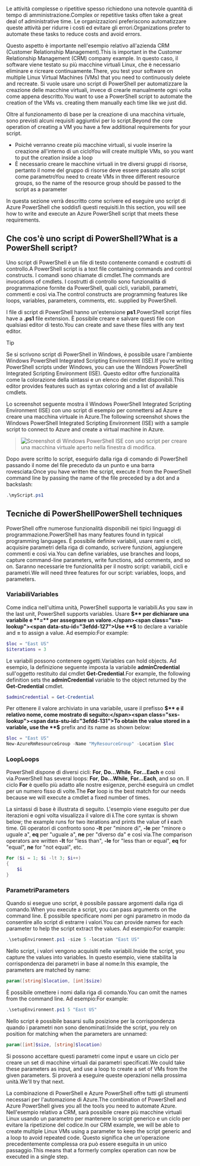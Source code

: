 <span data-ttu-id="3efdd-101">Le attività complesse o ripetitive spesso richiedono una notevole quantità di tempo di amministrazione.</span><span class="sxs-lookup"><span data-stu-id="3efdd-101">Complex or repetitive tasks often take a great deal of administrative time.</span></span> <span data-ttu-id="3efdd-102">Le organizzazioni preferiscono automatizzare queste attività per ridurre i costi ed evitare gli errori.</span><span class="sxs-lookup"><span data-stu-id="3efdd-102">Organizations prefer to automate these tasks to reduce costs and avoid errors.</span></span>

<span data-ttu-id="3efdd-103">Questo aspetto è importante nell'esempio relativo all'azienda CRM (Customer Relationship Management).</span><span class="sxs-lookup"><span data-stu-id="3efdd-103">This is important in the Customer Relationship Management (CRM) company example.</span></span> <span data-ttu-id="3efdd-104">In questo caso, il software viene testato su più macchine virtuali Linux, che è necessario eliminare e ricreare continuamente.</span><span class="sxs-lookup"><span data-stu-id="3efdd-104">There, you test your software on multiple Linux Virtual Machines (VMs) that you need to continuously delete and recreate.</span></span> <span data-ttu-id="3efdd-105">Si vuole usare uno script di PowerShell per automatizzare la creazione delle macchine virtuali, invece di crearle manualmente ogni volta come appena descritto.</span><span class="sxs-lookup"><span data-stu-id="3efdd-105">You want to use a PowerShell script to automate the creation of the VMs vs. creating them manually each time like we just did.</span></span>

<span data-ttu-id="3efdd-106">Oltre al funzionamento di base per la creazione di una macchina virtuale, sono previsti alcuni requisiti aggiuntivi per lo script.</span><span class="sxs-lookup"><span data-stu-id="3efdd-106">Beyond the core operation of creating a VM you have a few additional requirements for your script.</span></span> 
- <span data-ttu-id="3efdd-107">Poiché verranno create più macchine virtuali, si vuole inserire la creazione all'interno di un ciclo</span><span class="sxs-lookup"><span data-stu-id="3efdd-107">You will create multiple VMs, so you want to put the creation inside a loop</span></span>
- <span data-ttu-id="3efdd-108">È necessario creare le macchine virtuali in tre diversi gruppi di risorse, pertanto il nome del gruppo di risorse deve essere passato allo script come parametro</span><span class="sxs-lookup"><span data-stu-id="3efdd-108">You need to create VMs in three different resource groups, so the name of the resource group should be passed to the script as a parameter</span></span>

<span data-ttu-id="3efdd-109">In questa sezione verrà descritto come scrivere ed eseguire uno script di Azure PowerShell che soddisfi questi requisiti.</span><span class="sxs-lookup"><span data-stu-id="3efdd-109">In this section, you will see how to write and execute an Azure PowerShell script that meets these requirements.</span></span>

## <a name="what-is-a-powershell-script"></a><span data-ttu-id="3efdd-110">Che cos'è uno script di PowerShell?</span><span class="sxs-lookup"><span data-stu-id="3efdd-110">What is a PowerShell script?</span></span>
<span data-ttu-id="3efdd-111">Uno script di PowerShell è un file di testo contenente comandi e costrutti di controllo.</span><span class="sxs-lookup"><span data-stu-id="3efdd-111">A PowerShell script is a text file containing commands and control constructs.</span></span> <span data-ttu-id="3efdd-112">I comandi sono chiamate di cmdlet.</span><span class="sxs-lookup"><span data-stu-id="3efdd-112">The commands are invocations of cmdlets.</span></span> <span data-ttu-id="3efdd-113">I costrutti di controllo sono funzionalità di programmazione fornite da PowerShell, quali cicli, variabili, parametri, commenti e così via.</span><span class="sxs-lookup"><span data-stu-id="3efdd-113">The control constructs are programming features like loops, variables, parameters, comments, etc. supplied by PowerShell.</span></span>

<span data-ttu-id="3efdd-114">I file di script di PowerShell hanno un'estensione **ps1**.</span><span class="sxs-lookup"><span data-stu-id="3efdd-114">PowerShell script files have a **.ps1** file extension.</span></span> <span data-ttu-id="3efdd-115">È possibile creare e salvare questi file con qualsiasi editor di testo.</span><span class="sxs-lookup"><span data-stu-id="3efdd-115">You can create and save these files with any text editor.</span></span> 

> [!TIP]
> <span data-ttu-id="3efdd-116">Se si scrivono script di PowerShell in Windows, è possibile usare l'ambiente Windows PowerShell Integrated Scripting Environment (ISE).</span><span class="sxs-lookup"><span data-stu-id="3efdd-116">If you’re writing PowerShell scripts under Windows, you can use the Windows PowerShell Integrated Scripting Environment (ISE).</span></span> <span data-ttu-id="3efdd-117">Questo editor offre funzionalità come la colorazione della sintassi e un elenco dei cmdlet disponibili.</span><span class="sxs-lookup"><span data-stu-id="3efdd-117">This editor provides features such as syntax coloring and a list of available cmdlets.</span></span>
>
<span data-ttu-id="3efdd-118">Lo screenshot seguente mostra il Windows PowerShell Integrated Scripting Environment (ISE) con uno script di esempio per connettersi ad Azure e creare una macchina virtuale in Azure.</span><span class="sxs-lookup"><span data-stu-id="3efdd-118">The following screenshot shows the Windows PowerShell Integrated Scripting Environment (ISE) with a sample script to connect to Azure and create a virtual machine in Azure.</span></span>

>![Screenshot di Windows PowerShell ISE con uno script per creare una macchina virtuale aperto nella finestra di modifica.](../media/7-windows-powershell-ise-screenshot.png)

<span data-ttu-id="3efdd-120">Dopo avere scritto lo script, eseguirlo dalla riga di comando di PowerShell passando il nome del file preceduto da un punto e una barra rovesciata:</span><span class="sxs-lookup"><span data-stu-id="3efdd-120">Once you have written the script, execute it from the PowerShell command line by passing the name of the file preceded by a dot and a backslash:</span></span>

```powershell
.\myScript.ps1
```

## <a name="powershell-techniques"></a><span data-ttu-id="3efdd-121">Tecniche di PowerShell</span><span class="sxs-lookup"><span data-stu-id="3efdd-121">PowerShell techniques</span></span>
<span data-ttu-id="3efdd-122">PowerShell offre numerose funzionalità disponibili nei tipici linguaggi di programmazione.</span><span class="sxs-lookup"><span data-stu-id="3efdd-122">PowerShell has many features found in typical programming languages.</span></span> <span data-ttu-id="3efdd-123">È possibile definire variabili, usare rami e cicli, acquisire parametri della riga di comando, scrivere funzioni, aggiungere commenti e così via.</span><span class="sxs-lookup"><span data-stu-id="3efdd-123">You can define variables, use branches and loops, capture command-line parameters, write functions, add comments, and so on.</span></span> <span data-ttu-id="3efdd-124">Saranno necessarie tre funzionalità per il nostro script: variabili, cicli e parametri.</span><span class="sxs-lookup"><span data-stu-id="3efdd-124">We will need three features for our script: variables, loops, and parameters.</span></span>

### <a name="variables"></a><span data-ttu-id="3efdd-125">Variabili</span><span class="sxs-lookup"><span data-stu-id="3efdd-125">Variables</span></span>
<span data-ttu-id="3efdd-126">Come indica nell'ultima unità, PowerShell supporta le variabili.</span><span class="sxs-lookup"><span data-stu-id="3efdd-126">As you saw in the last unit, PowerShell supports variables.</span></span> <span data-ttu-id="3efdd-127">Usare **$** per dichiarare una variabile e **=** per assegnare un valore.</span><span class="sxs-lookup"><span data-stu-id="3efdd-127">Use **$** to declare a variable and **=** to assign a value.</span></span> <span data-ttu-id="3efdd-128">Ad esempio:</span><span class="sxs-lookup"><span data-stu-id="3efdd-128">For example:</span></span>

```powershell
$loc = "East US"
$iterations = 3
```

<span data-ttu-id="3efdd-129">Le variabili possono contenere oggetti.</span><span class="sxs-lookup"><span data-stu-id="3efdd-129">Variables can hold objects.</span></span> <span data-ttu-id="3efdd-130">Ad esempio, la definizione seguente imposta la variabile **adminCredential** sull'oggetto restituito dal cmdlet **Get-Credential**.</span><span class="sxs-lookup"><span data-stu-id="3efdd-130">For example, the following definition sets the **adminCredential** variable to the object returned by the **Get-Credential** cmdlet.</span></span>

```powershell
$adminCredential = Get-Credential
```

<span data-ttu-id="3efdd-131">Per ottenere il valore archiviato in una variabile, usare il prefisso **$** e il relativo nome, come mostrato di seguito:</span><span class="sxs-lookup"><span data-stu-id="3efdd-131">To obtain the value stored in a variable, use the **$** prefix and its name as shown below:</span></span> 

```powershell
$loc = "East US"
New-AzureRmResourceGroup -Name "MyResourceGroup" -Location $loc
```

### <a name="loops"></a><span data-ttu-id="3efdd-132">Loop</span><span class="sxs-lookup"><span data-stu-id="3efdd-132">Loops</span></span>
<span data-ttu-id="3efdd-133">PowerShell dispone di diversi cicli: **For**, **Do...While**, **For...Each** e così via.</span><span class="sxs-lookup"><span data-stu-id="3efdd-133">PowerShell has several loops: **For**, **Do...While**, **For...Each**, and so on.</span></span> <span data-ttu-id="3efdd-134">Il ciclo **For** è quello più adatto alle nostre esigenze, perché eseguirà un cmdlet per un numero fisso di volte.</span><span class="sxs-lookup"><span data-stu-id="3efdd-134">The **For** loop is the best match for our needs because we will execute a cmdlet a fixed number of times.</span></span>

<span data-ttu-id="3efdd-135">La sintassi di base è illustrata di seguito. L'esempio viene eseguito per due iterazioni e ogni volta visualizza il valore di **i**.</span><span class="sxs-lookup"><span data-stu-id="3efdd-135">The core syntax is shown below; the example runs for two iterations and prints the value of **i** each time.</span></span> <span data-ttu-id="3efdd-136">Gli operatori di confronto sono **-lt** per "minore di", **-le** per "minore o uguale a", **eq** per "uguale a", **ne** per "diverso da" e così via.</span><span class="sxs-lookup"><span data-stu-id="3efdd-136">The comparison operators are written **-lt** for "less than", **-le** for "less than or equal", **eq** for "equal", **ne** for "not equal", etc.</span></span>

```powershell
For ($i = 1; $i -lt 3; $i++)
{
    $i
}
```

### <a name="parameters"></a><span data-ttu-id="3efdd-137">Parametri</span><span class="sxs-lookup"><span data-stu-id="3efdd-137">Parameters</span></span>
<span data-ttu-id="3efdd-138">Quando si esegue uno script, è possibile passare argomenti dalla riga di comando.</span><span class="sxs-lookup"><span data-stu-id="3efdd-138">When you execute a script, you can pass arguments on the command line.</span></span> <span data-ttu-id="3efdd-139">È possibile specificare nomi per ogni parametro in modo da consentire allo script di estrarre i valori.</span><span class="sxs-lookup"><span data-stu-id="3efdd-139">You can provide names for each parameter to help the script extract the values.</span></span> <span data-ttu-id="3efdd-140">Ad esempio:</span><span class="sxs-lookup"><span data-stu-id="3efdd-140">For example:</span></span>

```powershell
.\setupEnvironment.ps1 -size 5 -location "East US"
```

<span data-ttu-id="3efdd-141">Nello script, i valori vengono acquisiti nelle variabili.</span><span class="sxs-lookup"><span data-stu-id="3efdd-141">Inside the script, you capture the values into variables.</span></span> <span data-ttu-id="3efdd-142">In questo esempio, viene stabilita la corrispondenza dei parametri in base al nome:</span><span class="sxs-lookup"><span data-stu-id="3efdd-142">In this example, the parameters are matched by name:</span></span>

```powershell
param([string]$location, [int]$size)
```

<span data-ttu-id="3efdd-143">È possibile omettere i nomi dalla riga di comando.</span><span class="sxs-lookup"><span data-stu-id="3efdd-143">You can omit the names from the command line.</span></span> <span data-ttu-id="3efdd-144">Ad esempio:</span><span class="sxs-lookup"><span data-stu-id="3efdd-144">For example:</span></span>

```powershell
.\setupEnvironment.ps1 5 "East US"
```

<span data-ttu-id="3efdd-145">Nello script è possibile basarsi sulla posizione per la corrispondenza quando i parametri non sono denominati:</span><span class="sxs-lookup"><span data-stu-id="3efdd-145">Inside the script, you rely on position for matching when the parameters are unnamed:</span></span>

```powershell
param([int]$size, [string]$location)
```

<span data-ttu-id="3efdd-146">Si possono accettare questi parametri come input e usare un ciclo per creare un set di macchine virtuali dai parametri specificati.</span><span class="sxs-lookup"><span data-stu-id="3efdd-146">We could take these parameters as input, and use a loop to create a set of VMs from the given parameters.</span></span> <span data-ttu-id="3efdd-147">Si proverà a eseguire queste operazioni nella prossima unità.</span><span class="sxs-lookup"><span data-stu-id="3efdd-147">We'll try that next.</span></span>

<span data-ttu-id="3efdd-148">La combinazione di PowerShell e Azure PowerShell offre tutti gli strumenti necessari per l'automazione di Azure.</span><span class="sxs-lookup"><span data-stu-id="3efdd-148">The combination of PowerShell and Azure PowerShell gives you all the tools you need to automate Azure.</span></span> <span data-ttu-id="3efdd-149">Nell'esempio relativo a CRM, sarà possibile creare più macchine virtuali Linux usando un parametro per mantenere lo script generico e un ciclo per evitare la ripetizione del codice.</span><span class="sxs-lookup"><span data-stu-id="3efdd-149">In our CRM example, we will be able to create multiple Linux VMs using a parameter to keep the script generic and a loop to avoid repeated code.</span></span> <span data-ttu-id="3efdd-150">Questo significa che un'operazione precedentemente complessa ora può essere eseguita in un unico passaggio.</span><span class="sxs-lookup"><span data-stu-id="3efdd-150">This means that a formerly complex operation can now be executed in a single step.</span></span>